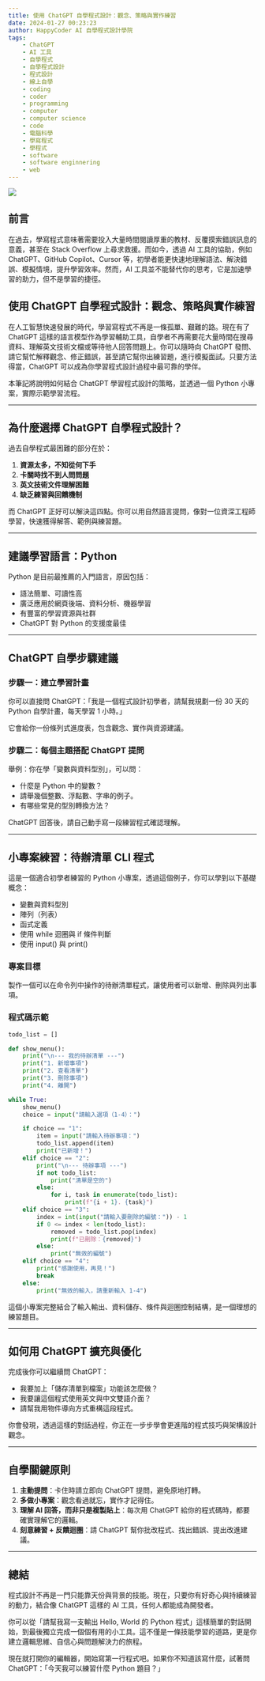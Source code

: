 ```yaml
---
title: 使用 ChatGPT 自學程式設計：觀念、策略與實作練習
date: 2024-01-27 00:23:23
author: HappyCoder AI 自學程式設計學院
tags:
	- ChatGPT
	- AI 工具
	- 自學程式
	- 自學程式設計
	- 程式設計
	- 線上自學
	- coding
	- coder
	- programming
	- computer
	- computer science
	- code
	- 電腦科學
	- 學寫程式
	- 學程式
	- software
	- software enginnering
	- web
---
```


![](img/posts/learning-coding-programming-with-chatgpt-ai-tool-tutorial.jpg)

## 前言

在過去，學寫程式意味著需要投入大量時間閱讀厚重的教材、反覆摸索錯誤訊息的意義，甚至在 Stack Overflow 上尋求救援。而如今，透過 AI 工具的協助，例如 ChatGPT、GitHub Copilot、Cursor 等，初學者能更快速地理解語法、解決錯誤、模擬情境，提升學習效率。然而，AI 工具並不能替代你的思考，它是加速學習的助力，但不是學習的捷徑。

## 使用 ChatGPT 自學程式設計：觀念、策略與實作練習

在人工智慧快速發展的時代，學習寫程式不再是一條孤單、艱難的路。現在有了 ChatGPT 這樣的語言模型作為學習輔助工具，自學者不再需要花大量時間在搜尋資料、理解英文技術文檔或等待他人回答問題上。你可以隨時向 ChatGPT 發問、請它幫忙解釋觀念、修正錯誤，甚至請它幫你出練習題，進行模擬面試。只要方法得當，ChatGPT 可以成為你學習程式設計過程中最可靠的學伴。

本筆記將說明如何結合 ChatGPT 學習程式設計的策略，並透過一個 Python 小專案，實際示範學習流程。

---

## 為什麼選擇 ChatGPT 自學程式設計？

過去自學程式最困難的部分在於：

1. **資源太多，不知從何下手**
2. **卡關時找不到人問問題**
3. **英文技術文件理解困難**
4. **缺乏練習與回饋機制**

而 ChatGPT 正好可以解決這四點。你可以用自然語言提問，像對一位資深工程師學習，快速獲得解答、範例與練習題。

---

## 建議學習語言：Python

Python 是目前最推薦的入門語言，原因包括：

- 語法簡單、可讀性高
- 廣泛應用於網頁後端、資料分析、機器學習
- 有豐富的學習資源與社群
- ChatGPT 對 Python 的支援度最佳

---

## ChatGPT 自學步驟建議

### 步驟一：建立學習計畫

你可以直接問 ChatGPT：「我是一個程式設計初學者，請幫我規劃一份 30 天的 Python 自學計畫，每天學習 1 小時。」

它會給你一份條列式進度表，包含觀念、實作與資源建議。

### 步驟二：每個主題搭配 ChatGPT 提問

舉例：你在學「變數與資料型別」，可以問：

- 什麼是 Python 中的變數？
- 請舉幾個整數、浮點數、字串的例子。
- 有哪些常見的型別轉換方法？

ChatGPT 回答後，請自己動手寫一段練習程式確認理解。

---

## 小專案練習：待辦清單 CLI 程式

這是一個適合初學者練習的 Python 小專案，透過這個例子，你可以學到以下基礎概念：

- 變數與資料型別
- 陣列（列表）
- 函式定義
- 使用 while 迴圈與 if 條件判斷
- 使用 input() 與 print()

### 專案目標

製作一個可以在命令列中操作的待辦清單程式，讓使用者可以新增、刪除與列出事項。

### 程式碼示範

```python
todo_list = []

def show_menu():
    print("\n--- 我的待辦清單 ---")
    print("1. 新增事項")
    print("2. 查看清單")
    print("3. 刪除事項")
    print("4. 離開")

while True:
    show_menu()
    choice = input("請輸入選項（1-4）：")

    if choice == "1":
        item = input("請輸入待辦事項：")
        todo_list.append(item)
        print("已新增！")
    elif choice == "2":
        print("\n--- 待辦事項 ---")
        if not todo_list:
            print("清單是空的")
        else:
            for i, task in enumerate(todo_list):
                print(f"{i + 1}. {task}")
    elif choice == "3":
        index = int(input("請輸入要刪除的編號：")) - 1
        if 0 <= index < len(todo_list):
            removed = todo_list.pop(index)
            print(f"已刪除：{removed}")
        else:
            print("無效的編號")
    elif choice == "4":
        print("感謝使用，再見！")
        break
    else:
        print("無效的輸入，請重新輸入 1-4")
```

這個小專案完整結合了輸入輸出、資料儲存、條件與迴圈控制結構，是一個理想的練習題目。

---

## 如何用 ChatGPT 擴充與優化

完成後你可以繼續問 ChatGPT：

- 我要加上「儲存清單到檔案」功能該怎麼做？
- 我要讓這個程式使用英文與中文雙語介面？
- 請幫我用物件導向方式重構這段程式。

你會發現，透過這樣的對話過程，你正在一步步學會更進階的程式技巧與架構設計觀念。

---

## 自學關鍵原則

1. **主動提問**：卡住時請立即向 ChatGPT 提問，避免原地打轉。
2. **多做小專案**：觀念看過就忘，實作才記得住。
3. **理解 AI 回答，而非只是複製貼上**：每次用 ChatGPT 給你的程式碼時，都要確實理解它的邏輯。
4. **刻意練習 + 反饋迴圈**：請 ChatGPT 幫你批改程式、找出錯誤、提出改進建議。

---

## 總結

程式設計不再是一門只能靠天份與背景的技能。現在，只要你有好奇心與持續練習的動力，結合像 ChatGPT 這樣的 AI 工具，任何人都能成為開發者。

你可以從「請幫我寫一支輸出 Hello, World 的 Python 程式」這樣簡單的對話開始，到最後獨立完成一個個有用的小工具。這不僅是一條技能學習的道路，更是你建立邏輯思維、自信心與問題解決力的旅程。

現在就打開你的編輯器，開始寫第一行程式吧。如果你不知道該寫什麼，試著問 ChatGPT：「今天我可以練習什麼 Python 題目？」
